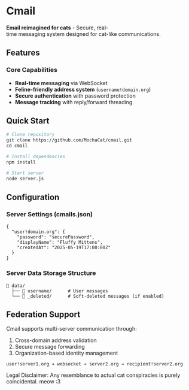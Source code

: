 # Cmail 

**Email reimagined for cats** - Secure, real-time messaging system designed for cat-like communications.
<!-- system diagram later? -->

## Features
### Core Capabilities
- **Real-time messaging** via WebSocket
- **Feline-friendly address system** (`username!domain.org`)
- **Secure authentication** with password protection
- **Message tracking** with reply/forward threading

## Quick Start 
```bash
# Clone repository
git clone https://github.com/MochaCat/cmail.git
cd cmail

# Install dependencies
npm install

# Start server 
node server.js
```
## Configuration 
### Server Settings (cmails.json)
```
{
  "user!domain.org": {
    "password": "securePassword",
    "displayName": "Fluffy Mittens",
    "createdAt": "2025-05-19T17:00:00Z"
  }
}
```
### Server Data Storage Structure
```
📁 data/
  ├── 📁 username/      # User messages
  └── 📁 _deleted/      # Soft-deleted messages (if enabled)
```

## Federation Support 
Cmail supports multi-server communication through:

1. Cross-domain address validation
2. Secure message forwarding
3. Organization-based identity management
```
user!server1.org ➔ websocket ➔ server2.org ➔ recipient!server2.org
```

Legal Disclaimer: Any resemblance to actual cat conspiracies is purely coincidental. meow :3
